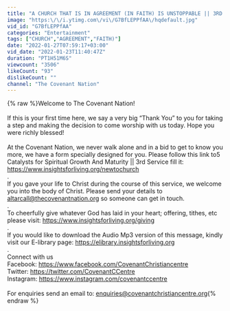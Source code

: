 ```yaml
---
title: "A CHURCH THAT IS IN AGREEMENT (IN FAITH) IS UNSTOPPABLE || 3RD SERVICE || 23012022"
image: "https:\/\/i.ytimg.com\/vi\/G7BfLEPPfAA\/hqdefault.jpg"
vid_id: "G7BfLEPPfAA"
categories: "Entertainment"
tags: ["CHURCH","AGREEMENT","FAITH)"]
date: "2022-01-27T07:59:17+03:00"
vid_date: "2022-01-23T11:40:47Z"
duration: "PT1H51M6S"
viewcount: "3506"
likeCount: "93"
dislikeCount: ""
channel: "The Covenant Nation"
---
```

{% raw %}Welcome to The Covenant Nation!<br /><br />If this is your first time here, we say a very big “Thank You” to you for taking a step and making the decision to come worship with us today. Hope you were richly blessed!<br /><br /> At the Covenant Nation, we never walk alone and in a bid to get to know you more, we have a form specially designed for you. Please follow this link to5 Catalysts for Spiritual Growth And Maturity || 3rd Service fill it: <a rel="nofollow" target="blank" href="https://www.insightsforliving.org/newtochurch">https://www.insightsforliving.org/newtochurch</a><br />.<br />If you gave your life to Christ during the course of this service, we welcome you into the body of Christ. Please send your details to altarcall@thecovenantnation.org so someone can get in touch. <br />.<br />To cheerfully give whatever God has laid in your heart; offering, tithes, etc  please visit: <a rel="nofollow" target="blank" href="https://www.insightsforliving.org/giving">https://www.insightsforliving.org/giving</a><br />.<br />If you would like to download the Audio Mp3 version of this message, kindly visit our E-library page: <a rel="nofollow" target="blank" href="https://elibrary.insightsforliving.org​">https://elibrary.insightsforliving.org​</a><br />.<br />Connect with us<br />Facebook: <a rel="nofollow" target="blank" href="https://www.facebook.com/CovenantChristiancentre">https://www.facebook.com/CovenantChristiancentre</a><br />Twitter: <a rel="nofollow" target="blank" href="https://twitter.com/CovenantCCentre​​​​">https://twitter.com/CovenantCCentre​​​​</a><br />Instagram: <a rel="nofollow" target="blank" href="https://www.instagram.com/covenantccentre">https://www.instagram.com/covenantccentre</a><br /><br />For enquiries send an email to: enquiries@covenantchristiancentre.org{% endraw %}
